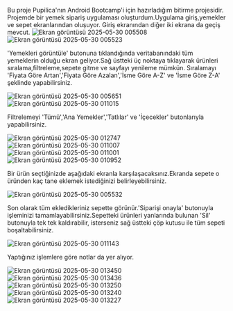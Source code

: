 Bu proje Pupilica'nın Android Bootcamp'i için hazırladığım bitirme projesidir.
Projemde bir yemek sipariş uygulaması oluşturdum.Uygulama giriş,yemekler ve sepet ekranlarından oluşuyor.
Giriş ekranından diğer iki ekrana da geçiş mevcut.
![Ekran görüntüsü 2025-05-30 005508](https://github.com/user-attachments/assets/c32e2d4a-f83d-447a-900b-a972762a562b)
![Ekran görüntüsü 2025-05-30 005523](https://github.com/user-attachments/assets/5eaf6491-c73f-4ad1-95a4-053508701eca)

'Yemekleri görüntüle' butonuna tıklandığında veritabanındaki tüm yemeklerin olduğu ekran geliyor.Sağ üstteki üç noktaya tıklayarak ürünleri sıralama,filtreleme,sepete gitme ve sayfayı yenileme mümkün.
Sıralamayı 'Fiyata Göre Artan','Fiyata Göre Azalan','İsme Göre A-Z' ve 'İsme Göre Z-A' şeklinde yapabilirsiniz.

![Ekran görüntüsü 2025-05-30 005651](https://github.com/user-attachments/assets/84416c0e-c06d-459a-aa41-8fd21a18c4fe)
![Ekran görüntüsü 2025-05-30 011015](https://github.com/user-attachments/assets/c035881a-f2d5-44d5-bbe3-34be13b56c07)

Filtrelemeyi 'Tümü','Ana Yemekler','Tatlılar' ve 'İçecekler' butonlarıyla yapabilirsiniz.

![Ekran görüntüsü 2025-05-30 012747](https://github.com/user-attachments/assets/ddf7c7b5-6e2f-494a-9bec-d0f6f7e56eb8)
![Ekran görüntüsü 2025-05-30 011007](https://github.com/user-attachments/assets/8b9be16a-e575-408a-9b03-98e0ed091bd5)
![Ekran görüntüsü 2025-05-30 011001](https://github.com/user-attachments/assets/4d2c2657-15c7-4f97-bb86-20bad806579f)
![Ekran görüntüsü 2025-05-30 010952](https://github.com/user-attachments/assets/cede190b-9a2a-4561-afc6-59495d62ff59)

Bir ürün seçtiğinizde aşağıdaki ekranla karşılaşacaksınız.Ekranda sepete o üründen kaç tane eklemek istediğinizi belirleyebilirsiniz.

![Ekran görüntüsü 2025-05-30 005532](https://github.com/user-attachments/assets/11146a71-66bc-4e6c-96b5-7fa32206ee7f)

Son olarak tüm ekledikleriniz sepette görünür.'Siparişi onayla' butonuyla işleminizi tamamlayabilirsiniz.Sepetteki ürünleri yanlarında bulunan 'Sil' butonuyla tek tek kaldırabilir,
isterseniz sağ üstteki çöp kutusu ile tüm sepeti boşaltabilirsiniz.

![Ekran görüntüsü 2025-05-30 011143](https://github.com/user-attachments/assets/1d7c843e-747f-4963-a5be-b271570f656c)

Yaptığınız işlemlere göre notlar da yer alıyor.

![Ekran görüntüsü 2025-05-30 013450](https://github.com/user-attachments/assets/37b6bab8-d6ec-40fd-821f-dd1258b40455)
![Ekran görüntüsü 2025-05-30 013436](https://github.com/user-attachments/assets/1fcc6ac8-6638-48ff-b843-05007e6fa66d)
![Ekran görüntüsü 2025-05-30 013250](https://github.com/user-attachments/assets/7a57d304-d74d-4bdd-a51c-3f9c59c1089a)
![Ekran görüntüsü 2025-05-30 013240](https://github.com/user-attachments/assets/3e14cb04-7832-4397-a0b5-e4494d2f38f2)
![Ekran görüntüsü 2025-05-30 013227](https://github.com/user-attachments/assets/636ef591-38f7-4f27-aa18-b8d0bcc6912a)



